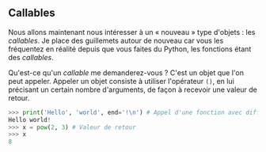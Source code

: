 ## Callables

Nous allons maintenant nous intéresser à un « nouveau » type d'objets : les *callables*. Je place des guillemets autour de nouveau car vous les fréquentez en réalité depuis que vous faites du Python, les fonctions étant des *callables*.

Qu'est-ce qu'un *callable* me demanderez-vous ? C'est un objet que l'on peut appeler. Appeler un objet consiste à utiliser l'opérateur `()`, en lui précisant un certain nombre d'arguments, de façon à recevoir une valeur de retour.

```python
>>> print('Hello', 'world', end='!\n') # Appel d'une fonction avec différents arguments
Hello world!
>>> x = pow(2, 3) # Valeur de retour
>>> x
8
```
